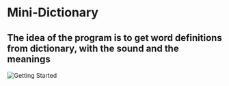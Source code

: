 # Mini-Dictionary

## The idea of the program is to get word definitions from dictionary, with the sound and the meanings


![Getting Started](./mini.png)